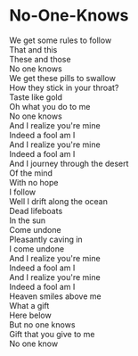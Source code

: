 # No-One-Knows

We get some rules to follow  
That and this  
These and those  
No one knows  
We get these pills to swallow  
How they stick in your throat?  
Taste like gold  
Oh what you do to me  
No one knows  
And I realize you're mine  
Indeed a fool am I  
And I realize you're mine  
Indeed a fool am I  
And I journey through the desert  
Of the mind  
With no hope  
I follow  
Well I drift along the ocean  
Dead lifeboats  
In the sun  
Come undone  
Pleasantly caving in  
I come undone  
And I realize you're mine  
Indeed a fool am I  
And I realize you're mine  
Indeed a fool am I  
Heaven smiles above me  
What a gift  
Here below  
But no one knows  
Gift that you give to me  
No one know
